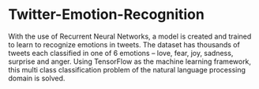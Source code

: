 # Twitter-Emotion-Recognition
With the use of Recurrent Neural Networks, a model is created and trained to learn to recognize emotions in tweets. The dataset has thousands of tweets each classified in one of 6 emotions – love, fear, joy, sadness, surprise and anger. Using TensorFlow as the machine learning framework, this multi class classification problem of the natural language processing domain is solved.

